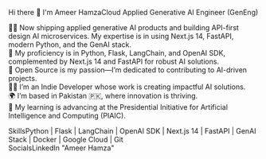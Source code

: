 Hi there 👋 I'm Ameer HamzaCloud Applied Generative AI Engineer (GenEng)  

👨‍💻 Now shipping applied generative AI products and building API-first design AI microservices. My expertise is in using Next.js 14, FastAPI, modern Python, and the GenAI stack.  
🌱 My proficiency is in Python, Flask, LangChain, and OpenAI SDK, complemented by Next.js 14 and FastAPI for robust AI solutions.  
🤝 Open Source is my passion—I’m dedicated to contributing to AI-driven projects.  
🧑‍🏫 I’m an Indie Developer whose work is creating impactful AI solutions.  
🌍 I’m based in Pakistan 🇵🇰, where innovation is thriving.  
🧠 My learning is advancing at the Presidential Initiative for Artificial Intelligence and Computing (PIAIC).

SkillsPython | Flask | LangChain | OpenAI SDK | Next.js 14 | FastAPI | GenAI Stack | Docker | Google Cloud | Git  
SocialsLinkedIn "Ameer Hamza"
